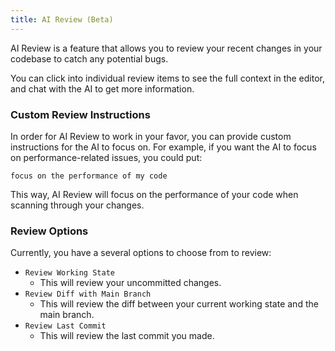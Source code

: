 ```yaml
---
title: AI Review (Beta)
---
```


AI Review is a feature that allows you to review your recent changes in your codebase to catch any potential bugs.





You can click into individual review items to see the full context in the editor, and chat with the AI to get more information.

### Custom Review Instructions

In order for AI Review to work in your favor, you can provide custom instructions for the AI to focus on. For example,
if you want the AI to focus on performance-related issues, you could put: 

```
focus on the performance of my code
```

This way, AI Review will focus on the performance of your code when scanning through your changes. 


### Review Options

Currently, you have a several options to choose from to review:

- `Review Working State`
  - This will review your uncommitted changes.
- `Review Diff with Main Branch`
  - This will review the diff between your current working state and the main branch.
- `Review Last Commit`
  - This will review the last commit you made.
